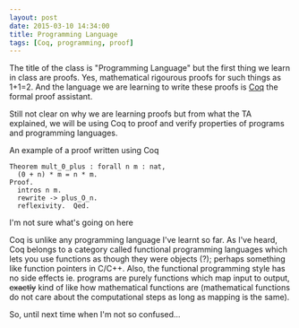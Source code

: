 ```yaml
---
layout: post
date: 2015-03-10 14:34:00
title: Programming Language
tags: [Coq, programming, proof]
---
```


The title of the class is "Programming Language" but the first thing we learn in class are proofs. Yes, mathematical rigourous proofs for such things as 1+1=2. And the language we are learning to write these proofs is [Coq](https://coq.inria.fr/) the formal proof assistant.

Still not clear on why we are learning proofs but from what the TA explained, we will be using Coq to proof and verify properties of programs and programming languages.

An example of a proof written using Coq

```
Theorem mult_0_plus : forall n m : nat,
  (0 + n) * m = n * m.
Proof.
  intros n m.
  rewrite -> plus_O_n.
  reflexivity.  Qed.
```
<caption>I'm not sure what's going on here</caption>

Coq is unlike any programming language I've learnt so far. As I've heard, Coq belongs to a category called functional programming languages which lets you use functions as though they were objects (?); perhaps something like function pointers in C/C++. Also, the functional programming style has no side effects ie. programs are purely functions which map input to output, ~~exactly~~ kind of like how mathematical functions are (mathematical functions do not care about the computational steps as long as mapping is the same).

So, until next time when I'm not so confused...